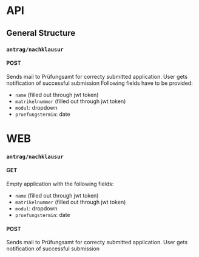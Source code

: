 # API

## General Structure

### `antrag/nachklausur`

#### POST
Sends mail to Prüfungsamt for correcty submitted application.
User gets notification of successful submission
Following fields have to be provided: 

- `name` (filled out through jwt token)
- `matrikelnummer` (filled out through jwt token)
- `modul`: dropdown
- `pruefungstermin`: date


# WEB

### `antrag/nachklausur`

#### GET
Empty application with the following fields:
- `name` (filled out through jwt token)
- `matrikelnummer` (filled out through jwt token)
- `modul`: dropdown
- `pruefungstermin`: date

#### POST
Sends mail to Prüfungsamt for correcty submitted application.
User gets notification of successful submission
